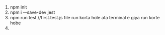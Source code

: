 1. npm init
2. npm i --save-dev jest
3. npm run test   //first.test.js file run korta hole ata terminal e giya run korte hobe
4. 